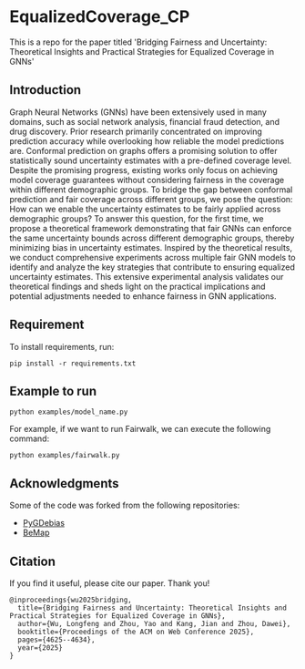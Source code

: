 # EqualizedCoverage_CP

This is a repo for the paper titled 'Bridging Fairness and Uncertainty: Theoretical Insights and
Practical Strategies for Equalized Coverage in GNNs'

## Introduction

Graph Neural Networks (GNNs) have been extensively used in many domains, such as social network analysis, financial fraud detection, and drug discovery. Prior research primarily concentrated on improving prediction accuracy while overlooking how reliable the model predictions are. Conformal prediction on graphs offers a promising solution to offer statistically sound uncertainty estimates with a pre-defined coverage level. Despite the promising progress, existing works only focus on achieving model coverage guarantees without considering fairness in the coverage within different demographic groups. To bridge the gap between conformal prediction and fair coverage across different groups, we pose the question: How can we enable the uncertainty estimates to be fairly applied across demographic groups? To answer this question, for the first time, we propose a theoretical framework demonstrating that fair GNNs can enforce the same uncertainty bounds across different demographic groups, thereby minimizing bias in uncertainty estimates. Inspired by the theoretical results, we conduct comprehensive experiments across multiple fair GNN models to identify and analyze the key strategies that contribute to ensuring equalized uncertainty estimates. This extensive experimental analysis validates our theoretical findings and sheds light on the practical implications and potential adjustments needed to enhance fairness in GNN applications.

## Requirement

To install requirements, run:

    pip install -r requirements.txt

## Example to run

    python examples/model_name.py 
  
For example, if we want to run Fairwalk, we can execute the following command:

    python examples/fairwalk.py

## Acknowledgments

Some of the code was forked from the following repositories:

- [PyGDebias](https://github.com/yushundong/PyGDebias)
- [BeMap](https://github.com/xiaolin-cs/BeMap)


## Citation

If you find it useful, please cite our paper. Thank you!

    @inproceedings{wu2025bridging,
      title={Bridging Fairness and Uncertainty: Theoretical Insights and Practical Strategies for Equalized Coverage in GNNs},
      author={Wu, Longfeng and Zhou, Yao and Kang, Jian and Zhou, Dawei},
      booktitle={Proceedings of the ACM on Web Conference 2025},
      pages={4625--4634},
      year={2025}
    }
    
